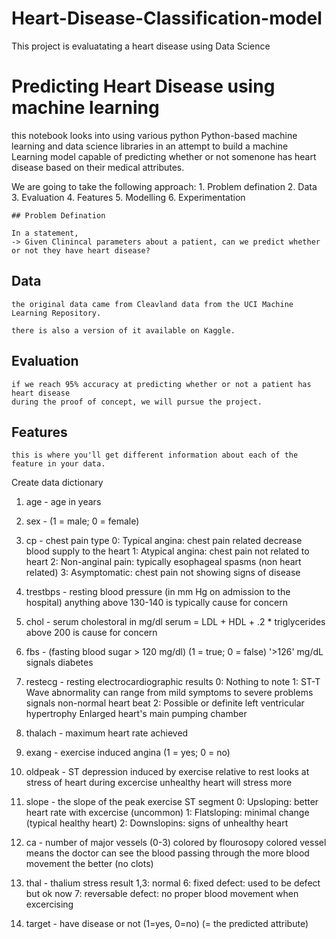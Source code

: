 # Heart-Disease-Classification-model
This project is evaluatating a heart disease using Data Science
# Predicting Heart Disease using machine learning

this notebook looks into using various python Python-based machine learning 
and data science libraries in an attempt to build a machine Learning model capable 
of predicting whether or not somenone has heart disease based on their medical attributes.

We are going to take the following approach:
    1. Problem defination
    2. Data
    3. Evaluation
    4. Features
    5. Modelling 
    6. Experimentation
    
    ## Problem Defination
    
    In a statement,
    -> Given Clinincal parameters about a patient, can we predict whether or not they have heart disease?
   
   ## Data 
    the original data came from Cleavland data from the UCI Machine Learning Repository.
    
    there is also a version of it available on Kaggle.
    
  ## Evaluation


    if we reach 95% accuracy at predicting whether or not a patient has heart disease
    during the proof of concept, we will pursue the project.
    
 ##  Features
    
    this is where you'll get different information about each of the feature in your data.

Create data dictionary

1. age - age in years
2. sex - (1 = male; 0 = female)
3. cp - chest pain type
    0: Typical angina: chest pain related decrease blood supply to the heart
    1: Atypical angina: chest pain not related to heart
    2: Non-anginal pain: typically esophageal spasms (non heart related)
    3: Asymptomatic: chest pain not showing signs of disease
4. trestbps - resting blood pressure (in mm Hg on admission to the hospital) anything above 130-140 is typically cause for concern
5. chol - serum cholestoral in mg/dl
    serum = LDL + HDL + .2 * triglycerides
     above 200 is cause for concern
6. fbs - (fasting blood sugar > 120 mg/dl) (1 = true; 0 = false)
   '>126' mg/dL signals diabetes
7. restecg - resting electrocardiographic results
    0: Nothing to note
    1: ST-T Wave abnormality
       can range from mild symptoms to severe problems
       signals non-normal heart beat
    2: Possible or definite left ventricular hypertrophy
       Enlarged heart's main pumping chamber
8. thalach - maximum heart rate achieved
9. exang - exercise induced angina (1 = yes; 0 = no)
10. oldpeak - ST depression induced by exercise relative to rest looks at stress of heart during excercise unhealthy heart will     stress more
11. slope - the slope of the peak exercise ST segment
    0: Upsloping: better heart rate with excercise (uncommon)
    1: Flatsloping: minimal change (typical healthy heart)
    2: Downslopins: signs of unhealthy heart

12. ca - number of major vessels (0-3) colored by flourosopy
         colored vessel means the doctor can see the blood passing through
         the more blood movement the better (no clots)
13. thal - thalium stress result
     1,3: normal
     6: fixed defect: used to be defect but ok now
     7: reversable defect: no proper blood movement when excercising
14. target - have disease or not (1=yes, 0=no) (= the predicted attribute)
    
